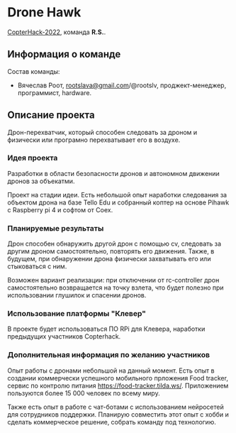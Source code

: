 # Drone Hawk

[CopterHack-2022](copterhack2022.md), команда **R.S.**.

## Информация о команде

Состав команды:

* Вячеслав Роот, rootslava@gmail.com/@rootslv, проджект-менеджер, программист, hardware.

## Описание проекта

Дрон-перехватчик, который способен следовать за дроном и физически или програмно перехватывает его в воздухе.

### Идея проекта

Разработки в области безопасности дронов и автономном движении дронов за объекатми.

Проект на стадии идеи. Есть небольшой опыт наработки следования за объектом дрона на базе Tello Edu и 
cобранный коптер на основе Pihawk с Raspberry pi 4 и софтом от Coex.


### Планируемые результаты

Дрон способен обнаружить другой дрон c помощью cv, следовать за другим дроном самостоятельно, повторять его движения. 
Также, в будущем, при обнаружении дрона физически захватывать его или стыковаться с ним. 

Возможен вариант реализации: при отключении от rc-controller дрон самостоятельно возвращается на точку взлета, что будет полезно при использовании 
глушилок и спасении дронов.


### Использование платформы "Клевер"

В проекте будет использоваться ПО RPi для Клевера, наработки предыдущих участников Copterhack. 

### Дополнительная информация по желанию участников

Опыт работы с дронами небольшой на данный момент. Есть опыт в создании коммерчески успешного мобильного прложения Food tracker, 
сервис по контролю питания https://food-tracker.tilda.ws/. Приложением пользуются более 15 000 человек по всему миру.

Также есть опыт в работе с чат-ботами с использованием нейросетей для сотрудников поддержки. 
Планирую совместить этот опыт с хобби и сделать коммерческое решение, собрать команду под технологию. 
